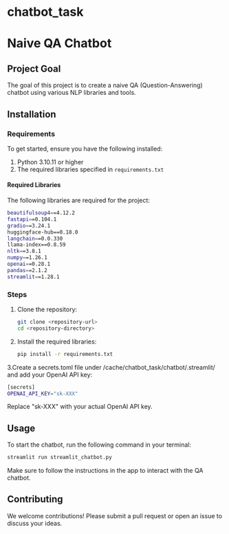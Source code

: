 # chatbot_task

# Naive QA Chatbot

## Project Goal
The goal of this project is to create a naive QA (Question-Answering) chatbot using various NLP libraries and tools.

## Installation

### Requirements
To get started, ensure you have the following installed:

1. Python 3.10.11 or higher
2. The required libraries specified in `requirements.txt`
#### Required Libraries
The following libraries are required for the project:
```bash
beautifulsoup4==4.12.2
fastapi==0.104.1
gradio==3.24.1
huggingface-hub==0.18.0
langchain==0.0.330
llama-index==0.8.59
nltk==3.8.1
numpy==1.26.1
openai==0.28.1
pandas==2.1.2
streamlit==1.28.1
```

### Steps

1. Clone the repository:
   ```bash
   git clone <repository-url>
   cd <repository-directory>

2. Install the required libraries:

   ```bash
   pip install -r requirements.txt

3.Create a secrets.toml file under /cache/chatbot_task/chatbot/.streamlit/ and add your OpenAI API key:

   ```bash
   [secrets]
   OPENAI_API_KEY="sk-XXX"
```

Replace "sk-XXX" with your actual OpenAI API key.



## Usage
To start the chatbot, run the following command in your terminal:

   ```bash
   streamlit run streamlit_chatbot.py
```
Make sure to follow the instructions in the app to interact with the QA chatbot.

## Contributing
We welcome contributions! Please submit a pull request or open an issue to discuss your ideas.
